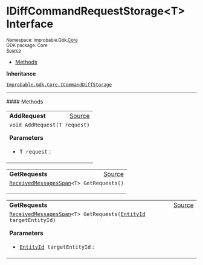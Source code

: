
# IDiffCommandRequestStorage&lt;T&gt; Interface
<sup>
Namespace: Improbable.Gdk.<a href="{{urlRoot}}/api/core-index">Core</a><br/>
GDK package: Core<br/>
<a href="https://www.github.com/spatialos/gdk-for-unity/blob/develop/workers/unity/Packages/com.improbable.gdk.core/Worker/DiffStorage.cs/#L65">Source</a>
<style>
a code {
                    padding: 0em 0.25em!important;
}
code {
                    background-color: #ffffff!important;
}
</style>
</sup>
<nav id="pageToc" class="page-toc"><ul><li><a href="#methods">Methods</a>
</ul></nav>



</p>

<b>Inheritance</b>

<code><a href="{{urlRoot}}/api/core/i-command-diff-storage">Improbable.Gdk.Core.ICommandDiffStorage</a></code>











</p>
<hr style="width:100%; border-top-color:#d8d8d8" />
#### Methods


</p>




<table width="100%">
    <tr>
        <td style="border-right:none"><b>AddRequest</b></td>
        <td style="border-left:none; text-align:right"><a href="https://www.github.com/spatialos/gdk-for-unity/blob/develop/workers/unity/Packages/com.improbable.gdk.core/Worker/DiffStorage.cs/#L67">Source</a></td>
    </tr>
    <tr>
        <td colspan="2">
<code>void AddRequest(T request)</code></p>



</p>

<b>Parameters</b>

<ul>
<li><code>T request</code> : </li>
</ul>





</td>
    </tr>
</table>


<table width="100%">
    <tr>
        <td style="border-right:none"><b>GetRequests</b></td>
        <td style="border-left:none; text-align:right"><a href="https://www.github.com/spatialos/gdk-for-unity/blob/develop/workers/unity/Packages/com.improbable.gdk.core/Worker/DiffStorage.cs/#L68">Source</a></td>
    </tr>
    <tr>
        <td colspan="2">
<code><a href="{{urlRoot}}/api/core/received-messages-span">ReceivedMessagesSpan</a>&lt;T&gt; GetRequests()</code></p>






</td>
    </tr>
</table>


<table width="100%">
    <tr>
        <td style="border-right:none"><b>GetRequests</b></td>
        <td style="border-left:none; text-align:right"><a href="https://www.github.com/spatialos/gdk-for-unity/blob/develop/workers/unity/Packages/com.improbable.gdk.core/Worker/DiffStorage.cs/#L69">Source</a></td>
    </tr>
    <tr>
        <td colspan="2">
<code><a href="{{urlRoot}}/api/core/received-messages-span">ReceivedMessagesSpan</a>&lt;T&gt; GetRequests(<a href="{{urlRoot}}/api/core/entity-id">EntityId</a> targetEntityId)</code></p>



</p>

<b>Parameters</b>

<ul>
<li><code><a href="{{urlRoot}}/api/core/entity-id">EntityId</a> targetEntityId</code> : </li>
</ul>





</td>
    </tr>
</table>






